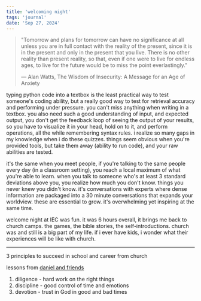 ```yaml
---
title: 'welcoming night'
tags: 'journal'
date: 'Sep 27, 2024'
---
```


> "Tomorrow and plans for tomorrow can have no significance at all unless you are in full contact with the reality of the present, since it is in the present and only in the present that you live. There is no other reality than present reality, so that, even if one were to live for endless ages, to live for the future would be to miss the point everlastingly."
>
> ― Alan Watts, The Wisdom of Insecurity: A Message for an Age of Anxiety

typing python code into a textbox is the least practical way to test someone's coding ability, but a really good way to test for retrieval accuracy and performing under pressure. you can't miss anything when writing in a textbox. you also need such a good understanding of input, and expected output, you don't get the feedback loop of seeing the output of your results, so you have to visualize it in your head, hold on to it, and perform operations, all the while remembering syntax rules. i realize so many gaps in my knowledge when i do these quizzes. things seem obvious when you're provided tools, but take them away (ability to run code), and your raw abilities are tested.

it's the same when you meet people, if you're talking to the same people every day (in a classroom setting), you reach a local maximum of what you're able to learn. when you talk to someone who's at least 3 standard deviations above you, you realize how much you don't know. things you never knew you didn't know. it's conversations with experts where dense information are packaged into a 30 minute conversations that expands your worldview. these are essential to grow. it's overwhelming yet inspiring at the same time.

welcome night at IEC was fun. it was 6 hours overall, it brings me back to church camps. the games, the bible stories, the self-introductions. church was and still is a big part of my life. if i ever have kids, i wonder what their experiences will be like with church.

---

3 principles to succeed in school and career from church

lessons from [daniel and friends](https://www.churchofjesuschrist.org/study/manual/old-testament-stories-2022/daniel-and-his-friends?lang=eng)

1. diligence - hard work on the right things
2. discipline - good control of time and emotions
3. devotion - trust in God in good and bad times
